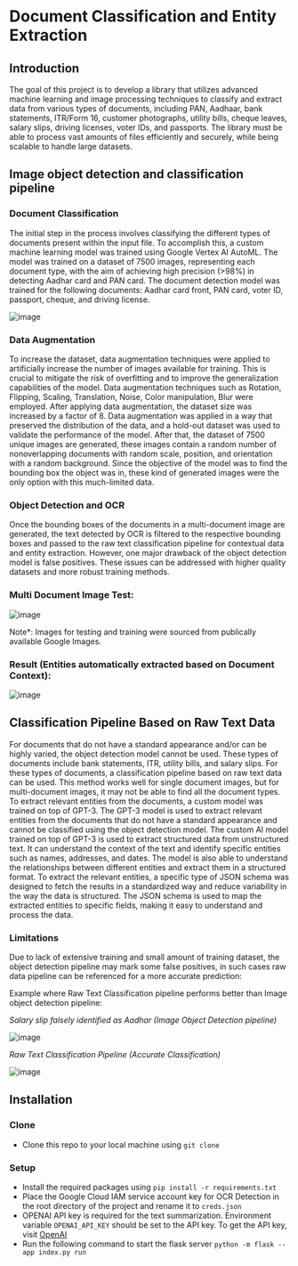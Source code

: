 # Document Classification and Entity Extraction

## Introduction 
The goal of this project is to develop a library that utilizes advanced machine learning and image processing
techniques to classify and extract data from various types of documents, including PAN, Aadhaar, bank statements,
ITR/Form 16, customer photographs, utility bills, cheque leaves, salary slips, driving licenses, voter IDs, and
passports. The library must be able to process vast amounts of files efficiently and securely, while being scalable to
handle large datasets.

## Image object detection and classification pipeline

### Document Classification

The initial step in the process involves classifying the different types of documents present within the input file. To
accomplish this, a custom machine learning model was trained using Google Vertex AI AutoML. The model was
trained on a dataset of 7500 images, representing each document type, with the aim of achieving high precision
(>98%) in detecting Aadhar card and PAN card. The document detection model was trained for the following
documents: Aadhar card front, PAN card, voter ID, passport, cheque, and driving license.

![image](https://github.com/sanajana9050/doc-classifier/assets/91480566/cbfb5118-9267-4680-b838-9d33a671ca19)


### Data Augmentation 

To increase the dataset, data augmentation techniques were applied to artificially increase the number of images
available for training. This is crucial to mitigate the risk of overfitting and to improve the generalization capabilities of
the model. Data augmentation techniques such as Rotation, Flipping, Scaling, Translation, Noise, Color manipulation,
Blur were employed.
After applying data augmentation, the dataset size was increased by a factor of 8. Data augmentation was applied in
a way that preserved the distribution of the data, and a hold-out dataset was used to validate the performance of
the model.
After that, the dataset of 7500 unique images are generated, these images contain a random number of nonoverlapping documents with random scale, position, and orientation with a random background.
Since the objective of the model was to find the bounding box the object was in, these kind of generated images
were the only option with this much-limited data.


### Object Detection and OCR

Once the bounding boxes of the documents in a multi-document image are generated, the text detected by OCR is
filtered to the respective bounding boxes and passed to the raw text classification pipeline for contextual data and
entity extraction. However, one major drawback of the object detection model is false positives. These issues can be
addressed with higher quality datasets and more robust training methods.

### Multi Document Image Test:


![image](https://github.com/sanajana9050/doc-classifier/assets/91480566/032aec5d-00fa-4387-a46d-0993df65bbf2)


Note*: Images for testing and training were sourced from publically available Google Images.

### Result (Entities automatically extracted based on Document Context):


![image](https://github.com/sanajana9050/doc-classifier/assets/91480566/6de9eda7-5845-41ae-b326-06330692d893)


## Classification Pipeline Based on Raw Text Data

For documents that do not have a standard appearance and/or can be highly varied, the object detection model
cannot be used. These types of documents include bank statements, ITR, utility bills, and salary slips. For these types
of documents, a classification pipeline based on raw text data can be used. This method works well for single
document images, but for multi-document images, it may not be able to find all the document types. To extract
relevant entities from the documents, a custom model was trained on top of GPT-3. The GPT-3 model is used to
extract relevant entities from the documents that do not have a standard appearance and cannot be classified using
the object detection model.
The custom AI model trained on top of GPT-3 is used to extract structured data from unstructured text. It can
understand the context of the text and identify specific entities such as names, addresses, and dates. The model is
also able to understand the relationships between different entities and extract them in a structured format.
To extract the relevant entities, a specific type of JSON schema was designed to fetch the results in a standardized
way and reduce variability in the way the data is structured. The JSON schema is used to map the extracted entities
to specific fields, making it easy to understand and process the data.

### Limitations 

Due to lack of extensive training and small amount of training dataset, the object detection pipeline may mark some
false positives, in such cases raw data pipeline can be referenced for a more accurate prediction:

Example where Raw Text Classification pipeline performs better than
Image object detection pipeline:



*Salary slip falsely identified as Aadhar (Image Object Detection pipeline)*                      


![image](https://github.com/sanajana9050/doc-classifier/assets/91480566/6698f6b2-c353-458c-8214-ea86acf7a7af)



*Raw Text Classification Pipeline (Accurate Classification)*



![image](https://github.com/sanajana9050/doc-classifier/assets/91480566/c4bf0b96-13d2-4054-9902-55502bde7043)


















## Installation

### Clone

- Clone this repo to your local machine using `git clone`

### Setup

- Install the required packages using `pip install -r requirements.txt`
- Place the Google Cloud IAM service account key for OCR Detection in the root directory of the project and rename it to `creds.json`
- OPENAI API key is required for the text summarization. Environment variable `OPENAI_API_KEY` should be set to the API key. To get the API key, visit [OpenAI](https://openai.com/)
- Run the following command to start the flask server
    `python -m flask --app index.py run`

